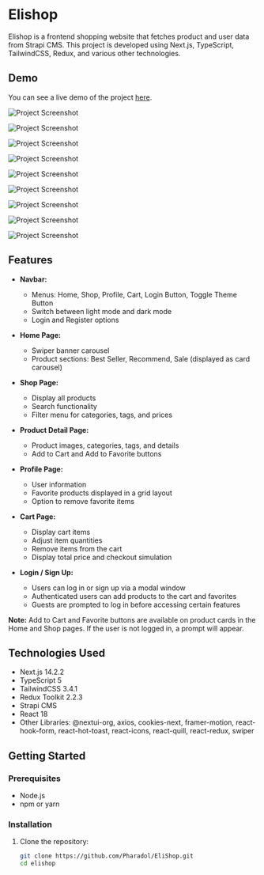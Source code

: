 # Elishop

Elishop is a frontend shopping website that fetches product and user data from Strapi CMS. This project is developed using Next.js, TypeScript, TailwindCSS, Redux, and various other technologies.

## Demo
You can see a live demo of the project [here](https://crud-user-nextjs-mock-api.vercel.app/).

![Project Screenshot](https://img2.pic.in.th/pic/1-1_home-white.png)

![Project Screenshot](https://img2.pic.in.th/pic/1-2_home-dark.png)


![Project Screenshot](https://img5.pic.in.th/file/secure-sv1/1-2_login.png)

![Project Screenshot](https://img5.pic.in.th/file/secure-sv1/1-4_signup.png)


![Project Screenshot](https://img2.pic.in.th/pic/2-1_shop-product-list.png)

![Project Screenshot](https://img5.pic.in.th/file/secure-sv1/2-2_shop-filtered.png)

![Project Screenshot](https://img5.pic.in.th/file/secure-sv1/3_product-detail.png)

![Project Screenshot](https://img5.pic.in.th/file/secure-sv1/5_profile-favorite-item.png)

![Project Screenshot](https://img2.pic.in.th/pic/4_cart627f6744618bdfa4.png)


## Features

- **Navbar:**
  - Menus: Home, Shop, Profile, Cart, Login Button, Toggle Theme Button
  - Switch between light mode and dark mode
  - Login and Register options

- **Home Page:**
  - Swiper banner carousel
  - Product sections: Best Seller, Recommend, Sale (displayed as card carousel)

- **Shop Page:**
  - Display all products
  - Search functionality
  - Filter menu for categories, tags, and prices

- **Product Detail Page:**
  - Product images, categories, tags, and details
  - Add to Cart and Add to Favorite buttons

- **Profile Page:**
  - User information
  - Favorite products displayed in a grid layout
  - Option to remove favorite items

- **Cart Page:**
  - Display cart items
  - Adjust item quantities
  - Remove items from the cart
  - Display total price and checkout simulation

- **Login / Sign Up:**
  - Users can log in or sign up via a modal window
  - Authenticated users can add products to the cart and favorites
  - Guests are prompted to log in before accessing certain features

**Note:** Add to Cart and Favorite buttons are available on product cards in the Home and Shop pages. If the user is not logged in, a prompt will appear.

## Technologies Used
- Next.js 14.2.2
- TypeScript 5
- TailwindCSS 3.4.1
- Redux Toolkit 2.2.3
- Strapi CMS
- React 18
- Other Libraries: @nextui-org, axios, cookies-next, framer-motion, react-hook-form, react-hot-toast, react-icons, react-quill, react-redux, swiper

## Getting Started

### Prerequisites

- Node.js
- npm or yarn

### Installation

1. Clone the repository:
   ```bash
   git clone https://github.com/Pharadol/EliShop.git
   cd elishop
